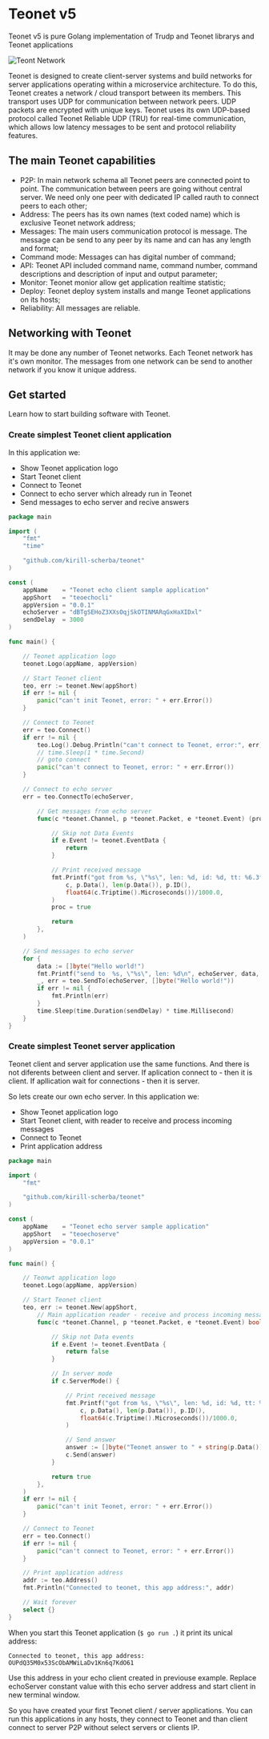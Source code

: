 # Teonet v5

Teonet v5 is pure Golang implementation of Trudp and Teonet librarys and Teonet applications

![Teont Network](https://github.com/teonet-go/.github/blob/main/profile/network.png?raw=true)

Teonet is designed to create client-server systems and build networks for server applications operating within a microservice architecture. To do this, Teonet creates a network / cloud transport between its members. This transport uses UDP for communication between network peers. UDP packets are encrypted with unique keys. Teonet uses its own UDP-based protocol called Teonet Reliable UDP (TRU) for real-time communication, which allows low latency messages to be sent and protocol reliability features.

## The main Teonet capabilities

- P2P: In main network schema all Teonet peers are connected point to point. The communication between peers are going without central server. We need only one peer with dedicated IP called rauth to connect peers to each other;
- Address: The peers has its own names (text coded name) which is exclusive Teonet network address;
- Messages: The main users communication protocol is message. The message can be send to any peer by its name and can has any length and format;
- Command mode: Messages can has digital number of command;
- API: Teonet API included command name, command number, command descriptions and description of input and output parameter;
- Monitor: Teonet monior allow get application realtime statistic;
- Deploy: Teonet deploy system installs and mange Teonet applications on its hosts;
- Reliability: All messages are reliable.

## Networking with Teonet

It may be done any number of Teonet networks. Each Teonet network has it's own monitor. The messages from one network can be send to another network if you know it unique address.

## Get started

Learn how to start building software with Teonet.

### Create simplest Teonet client application

In this application we:

- Show Teonet application logo
- Start Teonet client
- Connect to Teonet
- Connect to echo server which already run in Teonet
- Send messages to echo server and recive answers

```go
package main

import (
	"fmt"
	"time"

	"github.com/kirill-scherba/teonet"
)

const (
	appName    = "Teonet echo client sample application"
	appShort   = "teoechocli"
	appVersion = "0.0.1"
	echoServer = "dBTgSEHoZ3XXsOqjSkOTINMARqGxHaXIDxl"
	sendDelay  = 3000
)

func main() {

	// Teonet application logo
	teonet.Logo(appName, appVersion)

	// Start Teonet client
	teo, err := teonet.New(appShort)
	if err != nil {
		panic("can't init Teonet, error: " + err.Error())
	}

	// Connect to Teonet
	err = teo.Connect()
	if err != nil {
		teo.Log().Debug.Println("can't connect to Teonet, error:", err)
		// time.Sleep(1 * time.Second)
		// goto connect
		panic("can't connect to Teonet, error: " + err.Error())
	}

	// Connect to echo server
	err = teo.ConnectTo(echoServer,

		// Get messages from echo server
		func(c *teonet.Channel, p *teonet.Packet, e *teonet.Event) (proc bool) {

			// Skip not Data Events
			if e.Event != teonet.EventData {
				return
			}

			// Print received message
			fmt.Printf("got from %s, \"%s\", len: %d, id: %d, tt: %6.3fms\n\n",
				c, p.Data(), len(p.Data()), p.ID(),
				float64(c.Triptime().Microseconds())/1000.0,
			)
			proc = true

			return
		},
	)

	// Send messages to echo server
	for {
		data := []byte("Hello world!")
		fmt.Printf("send to  %s, \"%s\", len: %d\n", echoServer, data, len(data))
		_, err = teo.SendTo(echoServer, []byte("Hello world!"))
		if err != nil {
			fmt.Println(err)
		}
		time.Sleep(time.Duration(sendDelay) * time.Millisecond)
	}
}
```

### Create simplest Teonet server application

Teonet client and server application use the same functions. And there is not diferents between client and server. If aplication connect to - then it is client. If apllication wait for connections - then it is server.

So lets create our own echo server.
In this application we:

- Show Teonet application logo
- Start Teonet client, with reader to receive and process incoming messages
- Connect to Teonet
- Print application address

```go
package main

import (
	"fmt"

	"github.com/kirill-scherba/teonet"
)

const (
	appName    = "Teonet echo server sample application"
	appShort   = "teoechoserve"
	appVersion = "0.0.1"
)

func main() {

	// Teonwt application logo
	teonet.Logo(appName, appVersion)

	// Start Teonet client
	teo, err := teonet.New(appShort,
		// Main application reader - receive and process incoming messages
		func(c *teonet.Channel, p *teonet.Packet, e *teonet.Event) bool {

			// Skip not Data events
			if e.Event != teonet.EventData {
				return false
			}

			// In server mode
			if c.ServerMode() {

				// Print received message
				fmt.Printf("got from %s, \"%s\", len: %d, id: %d, tt: %6.3fms\n",
					c, p.Data(), len(p.Data()), p.ID(),
					float64(c.Triptime().Microseconds())/1000.0,
				)

				// Send answer
				answer := []byte("Teonet answer to " + string(p.Data()))
				c.Send(answer)
			}

			return true
		},
	)
	if err != nil {
		panic("can't init Teonet, error: " + err.Error())
	}

	// Connect to Teonet
	err = teo.Connect()
	if err != nil {
		panic("can't connect to Teonet, error: " + err.Error())
	}

	// Print application address
	addr := teo.Address()
	fmt.Println("Connected to teonet, this app address:", addr)

	// Wait forever
	select {}
}
```

When you start this Teonet application (`$ go run .`) it print its unical address: 

```
Connected to teonet, this app address: OUPdQ35M0x53ScObAMWiLaDv1Kn6q7KdO61
```

Use this address in your echo client created in previouse example. Replace echoServer constant value with this echo server address and start client in new terminal window.

So you have created your first Teonet client / server applications. You can run this applications in any hosts, they connect to Teonet and than client connect to server P2P without select servers or clients IP.
